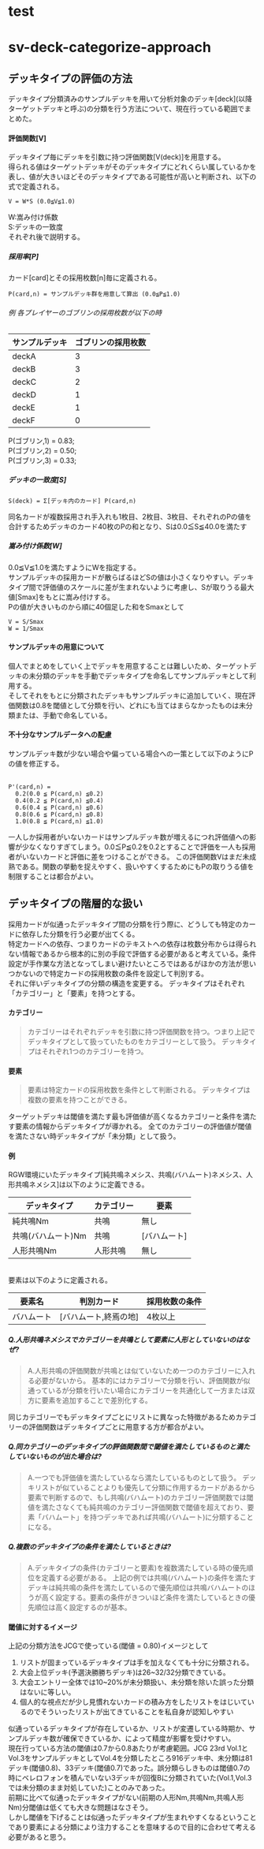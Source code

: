 # test
# sv-deck-categorize-approach
## デッキタイプの評価の方法
デッキタイプ分類済みのサンプルデッキを用いて分析対象のデッキ\[deck\](以降ターゲットデッキと呼ぶ)の分類を行う方法について、現在行っている範囲でまとめた。


#### 評価関数[V]
デッキタイプ毎にデッキを引数に持つ評価関数\[V(deck)\]を用意する。
<br>
得られる値はターゲットデッキがそのデッキタイプにどれくらい属しているかを表し、値が大きいほどそのデッキタイプである可能性が高いと判断され、以下の式で定義される。
<br>
```
V = W*S (0.0≦V≦1.0)
```
W:嵩み付け係数
<br>
S:デッキの一致度
<br>
それぞれ後で説明する。


##### 採用率[P]
カード[card]とその採用枚数\[n\]毎に定義される。
```
P(card,n) = サンプルデッキ群を用意して算出 (0.0≦P≦1.0)
```
###### 例 各プレイヤーのゴブリンの採用枚数が以下の時
|サンプルデッキ|ゴブリンの採用枚数|
|----|----|
|deckA|3|
|deckB|3|
|deckC|2|
|deckD|1|
|deckE|1|
|deckF|0|

P(ゴブリン,1) = 0.83;<br>
P(ゴブリン,2) = 0.50;<br>
P(ゴブリン,3) = 0.33;

##### デッキの一致度[S]
```
S(deck) = Σ[デッキ内のカード] P(card,n)
```
同名カードが複数採用され手入れも1枚目、2枚目、3枚目、それぞれのPの値を合計するためデッキのカード40枚のPの和となり、Sは0.0≦S≦40.0を満たす

##### 嵩み付け係数[W]
0.0≦V≦1.0を満たすようにWを指定する。
<br>
サンプルデッキの採用カードが散らばるほどSの値は小さくなりやすい。デッキタイプ間で評価値のスケールに差が生まれないように考慮し、Sが取りうる最大値\[Smax\]をもとに嵩み付けする。
<br>
Pの値が大きいものから順に40個足した和をSmaxとして
```
V = S/Smax
W = 1/Smax
```

#### サンプルデッキの用意について
個人でまとめをしていく上でデッキを用意することは難しいため、ターゲットデッキの未分類のデッキを手動でデッキタイプを命名してサンプルデッキとして利用する。
<br>
そしてそれをもとに分類されたデッキもサンプルデッキに追加していく、現在評価関数は0.8を閾値として分類を行い、どれにも当てはまらなかったものは未分類または、手動で命名している。

#### 不十分なサンプルデータへの配慮
サンプルデッキ数が少ない場合や偏っている場合への一策として以下のようにPの値を修正する。
<br>
<br>
```
P'(card,n) = 
  0.2(0.0 ≦ P(card,n) ≦0.2)
  0.4(0.2 ≦ P(card,n) ≦0.4)
  0.6(0.4 ≦ P(card,n) ≦0.6)
  0.8(0.6 ≦ P(card,n) ≦0.8)
  1.0(0.8 ≦ P(card,n) ≦1.0)
```

一人しか採用者がいないカードはサンプルデッキ数が増えるにつれ評価値への影響が少なくなりすぎてしまう。0.0≦P≦0.2を0.2とすることで評価を一人も採用者がいないカードと評価に差をつけることができる。
この評価関数Vはまだ未成熟である。関数の挙動を捉えやすく、扱いやすくするためにもPの取りうる値を制限することは都合がよい。
<br>

## デッキタイプの階層的な扱い
採用カードが似通ったデッキタイプ間の分類を行う際に、どうしても特定のカードに依存した分類を行う必要が出てくる。
<br>
特定カードへの依存、つまりカードのテキストへの依存は枚数分布からは得られない情報であるから根本的に別の手段で評価する必要があると考えている。条件設定が手作業な方法となってしまい避けたいところではあるがほかの方法が思いつかないので特定カードの採用枚数の条件を設定して判別する。
<br>
それに伴いデッキタイプの分類の構造を変更する。
デッキタイプはそれぞれ「カテゴリー」と「要素」を持つとする。
#### カテゴリー
> カテゴリーはそれぞれデッキを引数に持つ評価関数を持つ。つまり上記でデッキタイプとして扱っていたものをカテゴリーとして扱う。
> デッキタイプはそれぞれ1つのカテゴリーを持つ。

#### 要素
> 要素は特定カードの採用枚数を条件として判断される。
> デッキタイプは複数の要素を持つことができる。

ターゲットデッキは閾値を満たす最も評価値が高くなるカテゴリーと条件を満たす要素の情報からデッキタイプが導かれる。
全てのカテゴリーの評価値が閾値を満たさない時デッキタイプが「未分類」として扱う。

#### 例
RGW環境にいたデッキタイプ\[純共鳴ネメシス、共鳴(バハムート)ネメシス、人形共鳴ネメシス\]は以下のように定義できる。

|デッキタイプ|カテゴリー|要素|
|----|----|----|
|純共鳴Nm|共鳴|無し|
|共鳴(バハムート)Nm|共鳴|\[バハムート\]|
|人形共鳴Nm|人形共鳴|無し|

<br>
要素は以下のように定義される。

|要素名|判別カード|採用枚数の条件|
|----|----|----|
|バハムート|\[バハムート,終焉の地\]|4枚以上|

##### Q.人形共鳴ネメシスでカテゴリーを共鳴として要素に人形としていないのはなぜ?
> A.人形共鳴の評価関数が共鳴とは似ていないため一つのカテゴリーに入れる必要がないから。
> 基本的にはカテゴリーで分類を行い、評価関数が似通っているが分類を行いたい場合にカテゴリーを共通化して一方または双方に要素を追加することで差別化する。

同じカテゴリーでもデッキタイプごとにリストに異なった特徴があるためカテゴリーの評価関数はデッキタイプごとに用意する方が都合がよい。
<br>
##### Q.同カテゴリーのデッキタイプの評価関数間で閾値を満たしているものと満たしていないものが出た場合は?
> A.一つでも評価値を満たしているなら満たしているものとして扱う。
> デッキリストが似ていることよりも優先して分類に作用するカードがあるから要素で判断するので、もし共鳴(バハムート)のカテゴリー評価関数では閾値を満たさなくても純共鳴のカテゴリー評価関数で閾値を超えており、要素「バハムート」を持つデッキであれば共鳴(バハムート)に分類することになる。

##### Q.複数のデッキタイプの条件を満たしているときは?
> A.デッキタイプの条件(カテゴリーと要素)を複数満たしている時の優先順位を定義する必要がある。
> 上記の例では共鳴(バハムート)の条件を満たすデッキは純共鳴の条件を満たしているので優先順位は共鳴バハムートのほうが高く設定する。要素の条件がきついほど条件を満たしているときの優先順位は高く設定するのが基本。


#### 閾値に対するイメージ
上記の分類方法をJCGで使っている(閾値 = 0.80)イメージとして

1. リストが固まっているデッキタイプは手を加えなくても十分に分類される。
2. 大会上位デッキ(予選決勝勝ちデッキ)は26~32/32分類できている。
3. 大会エントリー全体では10~20%が未分類扱い、未分類を除いた誤った分類はないに等しい。
4. 個人的な視点だが少し見慣れないカードの積み方をしたリストをはじいているのでそういったリストが出てきていることを私自身が認知しやすい

似通っているデッキタイプが存在しているか、リストが変遷している時期か、サンプルデッキ数が確保できているか、によって精度が影響を受けやすい。
<br>
現在行っている方法の閾値は0.7から0.8あたりが考慮範囲。JCG 23rd Vol.1とVol.3をサンプルデッキとしてVol.4を分類したところ916デッキ中、未分類は81デッキ(閾値0.8)、33デッキ(閾値0.7)であった。誤分類らしきものは閾値0.7の時にベレロフォンを積んでいない3デッキが回復Bに分類されていた(Vol.1,Vol.3では未分類のまま対処していた)ことのみであった。
<br>
前期に比べて似通ったデッキタイプがない(前期の人形Nm,共鳴Nm,共鳴人形Nm)分閾値は低くても大きな問題はなさそう。
<br>
しかし閾値を下げることは似通ったデッキタイプが生まれやすくなるということであり要素による分類により注力することを意味するので目的に合わせて考える必要があると思う。
